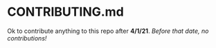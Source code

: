 # CONTRIBUTING.md

Ok to contribute anything to this repo after **4/1/21**. *Before that date, no contributions!*
